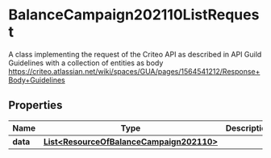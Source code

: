 

# BalanceCampaign202110ListRequest

A class implementing the request of the Criteo API as described in API Guild Guidelines with a collection of entities as body  https://criteo.atlassian.net/wiki/spaces/GUA/pages/1564541212/Response+Body+Guidelines

## Properties

Name | Type | Description | Notes
------------ | ------------- | ------------- | -------------
**data** | [**List&lt;ResourceOfBalanceCampaign202110&gt;**](ResourceOfBalanceCampaign202110.md) |  |  [optional]



